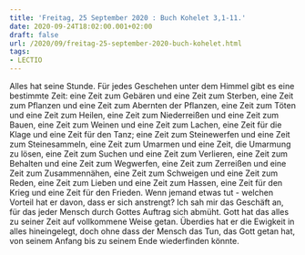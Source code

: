 ```yaml
---
title: 'Freitag, 25 September 2020 : Buch Kohelet 3,1-11.'
date: 2020-09-24T18:02:00.001+02:00
draft: false
url: /2020/09/freitag-25-september-2020-buch-kohelet.html
tags: 
- LECTIO
---
```


Alles hat seine Stunde. Für jedes Geschehen unter dem Himmel gibt es eine bestimmte Zeit: eine Zeit zum Gebären und eine Zeit zum Sterben, eine Zeit zum Pflanzen und eine Zeit zum Abernten der Pflanzen, eine Zeit zum Töten und eine Zeit zum Heilen, eine Zeit zum Niederreißen und eine Zeit zum Bauen, eine Zeit zum Weinen und eine Zeit zum Lachen, eine Zeit für die Klage und eine Zeit für den Tanz; eine Zeit zum Steinewerfen und eine Zeit zum Steinesammeln, eine Zeit zum Umarmen und eine Zeit, die Umarmung zu lösen, eine Zeit zum Suchen und eine Zeit zum Verlieren, eine Zeit zum Behalten und eine Zeit zum Wegwerfen, eine Zeit zum Zerreißen und eine Zeit zum Zusammennähen, eine Zeit zum Schweigen und eine Zeit zum Reden, eine Zeit zum Lieben und eine Zeit zum Hassen, eine Zeit für den Krieg und eine Zeit für den Frieden. Wenn jemand etwas tut - welchen Vorteil hat er davon, dass er sich anstrengt? Ich sah mir das Geschäft an, für das jeder Mensch durch Gottes Auftrag sich abmüht. Gott hat das alles zu seiner Zeit auf vollkommene Weise getan. Überdies hat er die Ewigkeit in alles hineingelegt, doch ohne dass der Mensch das Tun, das Gott getan hat, von seinem Anfang bis zu seinem Ende wiederfinden könnte.
